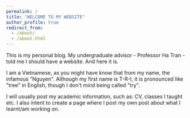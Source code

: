 ```yaml
---
permalink: /
title: "WELCOME TO MY WEBSITE"
author_profile: true
redirect_from: 
  - /about/
  - /about.html
---
```


This is my personal blog. My undergraduate advisor - Professor Ha Tran - told me I should have a website. And here it is. 

I am a Vietnamese, as you might have know that from my name, the infamous "Nguyen". Although my first name is T-R-I, it is pronounced like "tree" in English, though I don't mind being called "try".  


I will usually post my academic information, such as: CV, classes  I taught etc. I also intent to create a page where I post my own post about what I learnt/am working on. 

